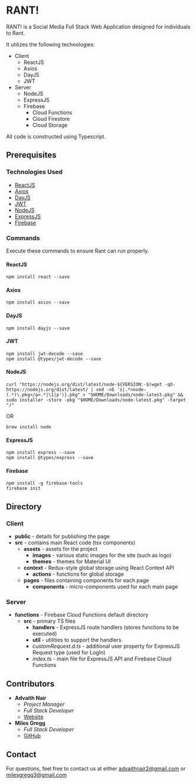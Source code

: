 # RANT!

RANT! is a Social Media Full Stack Web Application designed for individuals to Rant.

It utilizes the following technologies:
* Client
  * ReactJS
  * Axios
  * DayJS
  * JWT
* Server
  * NodeJS
  * ExpressJS
  * Firebase
    * Cloud Functions
    * Cloud Firestore
    * Cloud Storage

All code is constructed using Typescript.

## Prerequisites

### Technologies Used
* [ReactJS](https://reactjs.org/)
* [Axios](https://github.com/axios/axios)
* [DayJS](https://github.com/iamkun/dayjs)
* [JWT](https://jwt.io/)
* [NodeJS](https://nodejs.org/en/)
* [ExpressJS](https://expressjs.com/)
* [Firebase](https://firebase.google.com/)

### Commands

Execute these commands to ensure Rant can run properly.

#### ReactJS
```
npm install react --save
```

#### Axios
```
npm install axios --save
```

#### DayJS
```
npm install dayjs --save
```

#### JWT
```
npm install jwt-decode --save
npm install @types/jwt-decode --save
```

#### NodeJS
```
curl "https://nodejs.org/dist/latest/node-${VERSION:-$(wget -qO- https://nodejs.org/dist/latest/ | sed -nE 's|.*>node-(.*)\.pkg</a>.*|\1|p')}.pkg" > "$HOME/Downloads/node-latest.pkg" && sudo installer -store -pkg "$HOME/Downloads/node-latest.pkg" -target "/"
```
OR
```
brew install node
```

#### ExpressJS
```
npm install express --save
npm install @types/express --save
```

#### Firebase
```
npm install -g firebase-tools
firebase init
```
## Directory

### Client
* **public** - details for publishing the page
* **src** - contains main React code (tsx components)
  * **assets** - assets for the project
    * **images** - various static images for the site (such as logo)
    * **themes** - themes for Material UI
  * **context** - Redux-style global storage using React Context API
    * **actions** - functions for global storage
  * **pages** - files containing components for each page
    * **components** - micro-components used for each main page

### Server
* **functions** - Firebase Cloud Functions default directory
  * **src** - primary TS files
    * **handlers** - ExpressJS route handlers (stores functions to be executed)
    * **util** - utilities to support the handlers
    * *customRequest.d.ts* - additional user property for ExpressJS Request type (used for LogIn)
    * *index.ts* - main file for ExpressJS API and Firebase Cloud Functions

## Contributors

* **Advaith Nair** 
    * *Project Manager*
    * *Full Stack Developer*
    * [Website](https://advaithnair.com)
* **Miles Gregg**
    * *Full Stack Developer*
    * [GitHub](https://github.com/MilesGregg)

## Contact
For questions, feel free to contact us at either [advaithnair2@gmail.com](mailto:advaithnair2@gmail.com) or [milesgregg3@gmail.com](mailto:milesgregg3@gmail.com)
